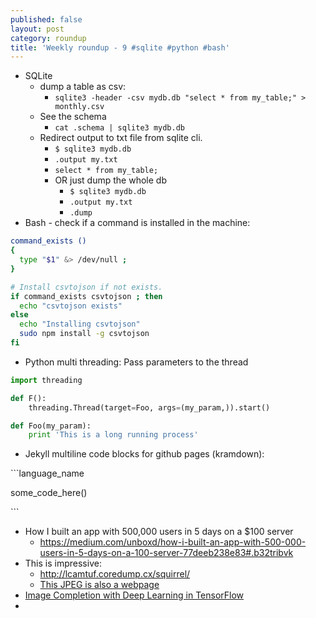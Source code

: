 ```yaml
---
published: false
layout: post
category: roundup
title: 'Weekly roundup - 9 #sqlite #python #bash'
---
```


* SQLite
	* dump a table as csv:
		* `sqlite3 -header -csv mydb.db "select * from my_table;" > monthly.csv`
    * See the schema
    	* `cat .schema | sqlite3 mydb.db`
    * Redirect output to txt file from sqlite cli.
    	* `$ sqlite3 mydb.db`
        * `.output my.txt`
        * `select * from my_table;`
        * OR just dump the whole db
        	* `$ sqlite3 mydb.db`
	        * `.output my.txt`
        	* `.dump`
* Bash - check if a command is installed in the machine:

```bash
command_exists ()
{
  type "$1" &> /dev/null ;
}

# Install csvtojson if not exists.
if command_exists csvtojson ; then
  echo "csvtojson exists"
else
  echo "Installing csvtojson"
  sudo npm install -g csvtojson
fi
```

* Python multi threading: Pass parameters to the thread


```python
import threading

def F():
	threading.Thread(target=Foo, args=(my_param,)).start()

def Foo(my_param):
	print 'This is a long running process'
```

* Jekyll multiline code blocks for github pages (kramdown):

\`\`\`language_name

some_code_here()

\`\`\`

* How I built an app with 500,000 users in 5 days on a $100 server
	* <https://medium.com/unboxd/how-i-built-an-app-with-500-000-users-in-5-days-on-a-100-server-77deeb238e83#.b32tribvk>
* This is impressive:
	* <http://lcamtuf.coredump.cx/squirrel/>
    * [This JPEG is also a webpage](http://lcamtuf.coredump.cx/squirrel/)
* [Image Completion with Deep Learning in TensorFlow](http://bamos.github.io/2016/08/09/deep-completion/)
* 


